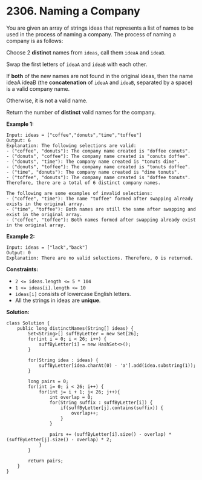 # 2306. Naming a Company

You are given an array of strings ideas that represents a list of names to be used in the process of naming a company. The process of naming a company is as follows:

Choose 2 **distinct** names from `ideas`, call them `ideaA` and `ideaB`.

Swap the first letters of `ideaA` and `ideaB` with each other.

If **both** of the new names are not found in the original ideas, then the name ideaA ideaB (the **concatenation** of `ideaA` and `ideaB`, separated by a space) is a valid company name.

Otherwise, it is not a valid name.

Return the number of **distinct** valid names for the company.

**Example 1:**
```
Input: ideas = ["coffee","donuts","time","toffee"]
Output: 6
Explanation: The following selections are valid:
- ("coffee", "donuts"): The company name created is "doffee conuts".
- ("donuts", "coffee"): The company name created is "conuts doffee".
- ("donuts", "time"): The company name created is "tonuts dime".
- ("donuts", "toffee"): The company name created is "tonuts doffee".
- ("time", "donuts"): The company name created is "dime tonuts".
- ("toffee", "donuts"): The company name created is "doffee tonuts".
Therefore, there are a total of 6 distinct company names.

The following are some examples of invalid selections:
- ("coffee", "time"): The name "toffee" formed after swapping already exists in the original array.
- ("time", "toffee"): Both names are still the same after swapping and exist in the original array.
- ("coffee", "toffee"): Both names formed after swapping already exist in the original array.
```
**Example 2:**
```
Input: ideas = ["lack","back"]
Output: 0
Explanation: There are no valid selections. Therefore, 0 is returned.
``` 

**Constraints:**

* `2 <= ideas.length <= 5 * 104`
* `1 <= ideas[i].length <= 10`
* `ideas[i]` consists of lowercase English letters.
* All the strings in ideas are **unique**.

**Solution:**
```
class Solution {
    public long distinctNames(String[] ideas) {
        Set<String>[] suffByLetter = new Set[26];
        for(int i = 0; i < 26; i++) {
            suffByLetter[i] = new HashSet<>();
        }

        for(String idea : ideas) {
            suffByLetter[idea.charAt(0) - 'a'].add(idea.substring(1));
        }

        long pairs = 0;
        for(int i= 0; i < 26; i++) {
            for(int j= i + 1; j< 26; j++){
                int overlap = 0;
                for(String suffix : suffByLetter[i]) {
                    if(suffByLetter[j].contains(suffix)) {
                        overlap++;
                    }
                }

                pairs += (suffByLetter[i].size() - overlap) * (suffByLetter[j].size() - overlap) * 2;
            }
        }

        return pairs;
    }
}
```
